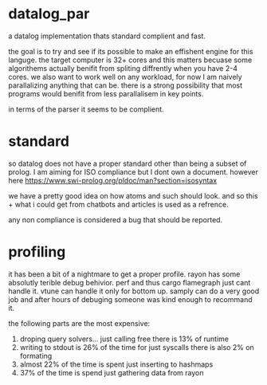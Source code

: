 # datalog_par
a datalog implementation thats standard complient and fast.

the goal is to try and see if its possible to make an effishent engine for this languge. the target computer is 32+ cores and this matters becuase some algorithems actually benifit from spliting diffrently when you have 2-4 cores.
we also want to work well on any workload, for now I am naively parallalizing anything that can be.
there is a strong possibility that most programs would benifit from less parallalisem in key points.

in terms of the parser it seems to be complient.

# standard
so datalog does not have a proper standard other than being a subset of prolog.
I am aiming for ISO compliance but I dont own a document. however here
https://www.swi-prolog.org/pldoc/man?section=isosyntax

we have a pretty good idea on how atoms and such should look.
and so this + what i could get from chatbots and articles is used as a refrence.

any non compliance is considered a bug that should be reported.

# profiling
it has been a bit of a nightmare to get a proper profile. rayon has some absolutly terible debug behivior.
perf and thus cargo flamegraph just cant handle it. vtune can handle it only for bottom up.
samply can do a very good job and after hours of debuging someone was kind enough to recommand it.

the following parts are the most expensive:
1. droping query solvers... just calling free there is 13% of runtime
2. writing to stdout is 26% of the time for just syscalls there is also 2% on formating
3. almost 22% of the time is spent just inserting to hashmaps
4. 37% of the time is spend just gathering data from rayon